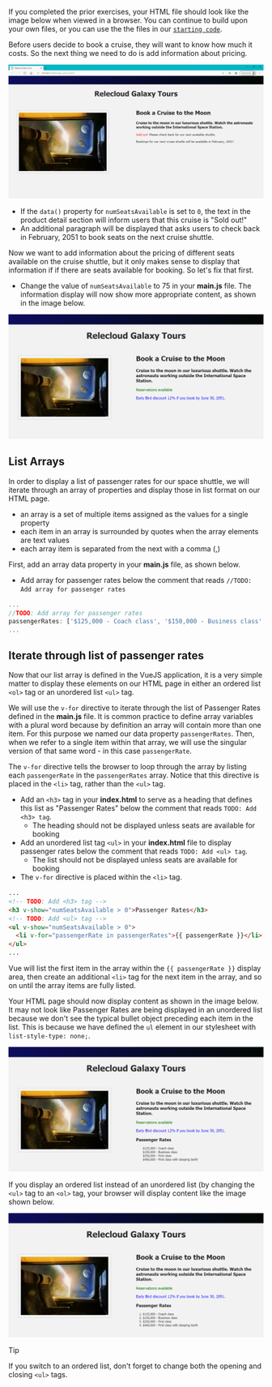 If you completed the prior exercises, your HTML file should look like the image below when viewed in a browser. You can continue to build upon your own files, or you can use the the files in our [`starting code`](link).

Before users decide to book a cruise, they will want to know how much it costs. So the next thing we need to do is add information about pricing.

![Screenshot showing the HTML page with a selected product image on the left; product name and description are shown on the right, followed by two paragraphs that read "Sold out! Please check back for our next available shuttle." and "Bookings for our next cruise shuttle will be available in February, 2051.](../media/m4-html-start.png)

- If the `data()` property for `numSeatsAvailable` is set to `0`, the text in the product detail section will inform users that this cruise is "Sold out!"
- An additional paragraph will be displayed that asks users to check back in February, 2051 to book seats on the next cruise shuttle.

Now we want to add information about the pricing of different seats available on the cruise shuttle, but it only makes sense to display that information if if there are seats available for booking. So let's fix that first.

- Change the value of `numSeatsAvailable` to 75 in your **main.js** file. The information display will now show more appropriate content, as shown in the image below.

![Screenshot showing the HTML page with a selected product image on the left; product name, product description and expected paragraphs displayed are based on a value of 75 for numSeatsAvailable. The paragraphs read "Reservations available" and "Early Bird discount 12% if you book by June 30, 2051!"](../media/conditional-paragraphs-at-75-seats.png)

## List Arrays

In order to display a list of passenger rates for our space shuttle, we will iterate through an array of properties and display those in list format on our HTML page.

- an array is a set of multiple items assigned as the values for a single property
- each item in an array is surrounded by quotes when the array elements are text values
- each array item is separated from the next with a comma (,)

First, add an array data property in your **main.js** file, as shown below.

- Add array for passenger rates below the comment that reads `//TODO: Add array for passenger rates`

```javascript
...
//TODO: Add array for passenger rates
passengerRates: ['$125,000 - Coach class', '$150,000 - Business class', '$250,000 - First class', '$400,000 - First class with sleeping berth'],
...
```

## Iterate through list of passenger rates

Now that our list array is defined in the VueJS application, it is a very simple matter to display these elements on our HTML page in either an ordered list `<ol>` tag or an unordered list `<ul>` tag.

We will use the `v-for` directive to iterate through the list of Passenger Rates defined in the **main.js** file. It is common practice to define array variables with a plural word because by definition an array will contain more than one item. For this purpose we named our data property `passengerRates`. Then, when we refer to a single item within that array, we will use the singular version of that same word - in this case `passengerRate`.

The `v-for` directive tells the browser to loop through the array by listing each `passengerRate` in the `passengerRates` array. Notice that this directive is placed in the `<li>` tag, rather than the `<ul>` tag. 

- Add an `<h3>` tag in your **index.html**  to serve as a heading that defines this list as "Passenger Rates" below the comment that reads `TODO: Add <h3> tag`.
  - The heading should not be displayed unless seats are available for booking
- Add an unordered list tag `<ul>` in your **index.html** file to display passenger rates below the comment that reads `TODO: Add <ul> tag`.
  - The list should not be displayed unless seats are available for booking
- The `v-for` directive is placed within the `<li>` tag.

```html
...
<!-- TODO: Add <h3> tag -->
<h3 v-show="numSeatsAvailable > 0">Passenger Rates</h3>
<!-- TODO: Add <ul> tag -->
<ul v-show="numSeatsAvailable > 0">
  <li v-for="passengerRate in passengerRates">{{ passengerRate }}</li>
</ul>
...
```

Vue will list the first item in the array within the `{{ passengerRate }}` display area, then create an additional `<li>` tag for the next item in the array, and so on until the array items are fully listed.

Your HTML page should now display content as shown in the image below. It may not look like Passenger Rates are being displayed in an unordered list because we don't see the typical bullet object preceding each item in the list. This is because we have defined the `ul` element in our stylesheet with `list-style-type: none;`.

![Screenshot showing the HTML page with product name and description on the right, followed by paragraphs that read "Reservations available" and "Early Bird discount 12% if you book by June 30, 2051. Below that is a heading titled "Passenger Rates", and below that is the unordered list array of passenger rates.](../media/m4-html-unordered-list-array.png)

If you display an ordered list instead of an unordered list (by changing the `<ul>` tag to an `<ol>` tag, your browser will display content like the image shown below.

![Screenshot showing the HTML page with product name and description on the right, followed by paragraphs that read "Reservations available" and "Early Bird discount 12% if you book by June 30, 2051. Below that is a heading titled "Passenger Rates", and below that is the ordered list array of passenger rates.](../media/m4-html-ordered-list-array.png)

>[!TIP]
>If you switch to an ordered list, don't forget to change both the opening and closing `<ul>` tags.
